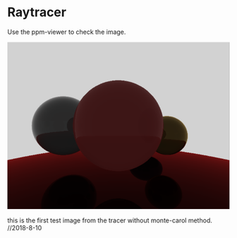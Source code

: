 # Raytracer

Use the ppm-viewer to check the image.


![sphere_world](https://github.com/grahy/Raytracer/blob/master/Raytrace/images/sphere_world_pers_1.png)

this is the first test image from the tracer without monte-carol method. //2018-8-10
